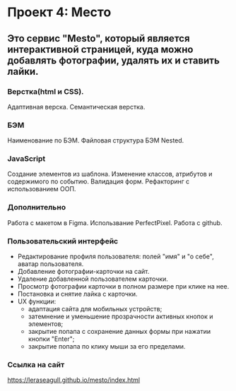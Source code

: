 # Проект 4: Место #

## Это сервис "Mesto", который является интерактивной страницей, куда можно добавлять фотографии, удалять их и ставить лайки.

### Верстка(html и CSS).

Адаптивная верска. Семантическая верстка.

### БЭМ

Наименование по БЭМ. Файловая структура БЭМ Nested.

### JavaScript

Создание элементов из шаблона. Изменение классов, атрибутов и содержимого по событию. Валидация форм. Рефакторинг с использованием ООП.

### Дополнительно

Работа с макетом в Figma. Использвание PerfectPixel. Работа с github.

### Пользовательский интерфейс

   * Редактирование профиля пользователя: полей "имя" и "о себе", аватар пользователя.
   * Добавление фотографии-карточки на сайт.
   * Удаление добавленной пользователем карточки.
   * Просмотр фотографии карточки в полном размере при клике на нее.
   * Постановка и снятие лайка с карточки.
   * UX функции:
       - адаптация сайта для мобильных устройств;
       - затемнение и уменьшение прозрачности активных кнопок и элементов;
       - закрытие попапа с сохранение данных формы при нажатии кнопки "Enter";
       - закрытие попапа по клику мыши за его пределами.

### Ссылка на сайт

https://leraseagull.github.io/mesto/index.html
